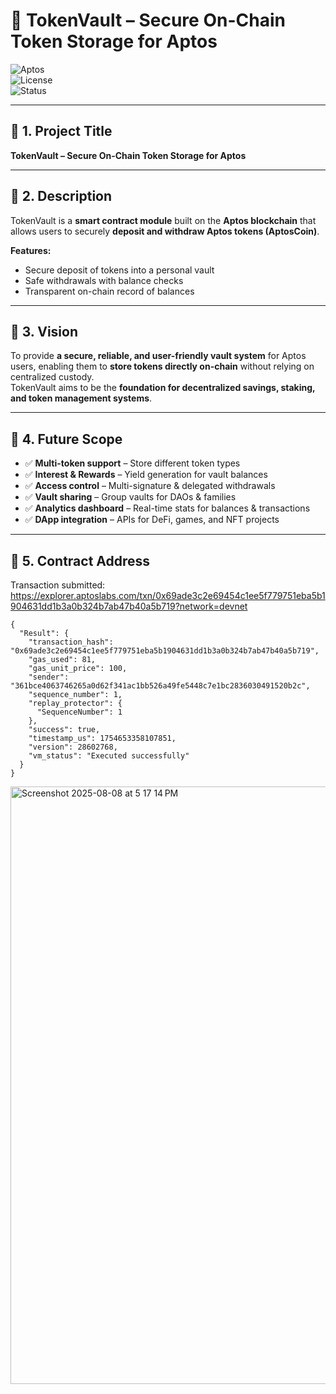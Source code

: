 # 🔐 TokenVault – Secure On-Chain Token Storage for Aptos

![Aptos](https://img.shields.io/badge/Aptos-Move-blue?style=flat&logo=aptos)  
![License](https://img.shields.io/badge/License-MIT-green)  
![Status](https://img.shields.io/badge/Status-Active-success)

---

## 📌 1. Project Title
**TokenVault – Secure On-Chain Token Storage for Aptos**

---

## 📜 2. Description
TokenVault is a **smart contract module** built on the **Aptos blockchain** that allows users to securely **deposit and withdraw Aptos tokens (AptosCoin)**.  

**Features:**
- Secure deposit of tokens into a personal vault  
- Safe withdrawals with balance checks  
- Transparent on-chain record of balances  

---

## 🎯 3. Vision
To provide **a secure, reliable, and user-friendly vault system** for Aptos users, enabling them to **store tokens directly on-chain** without relying on centralized custody.  
TokenVault aims to be the **foundation for decentralized savings, staking, and token management systems**.

---

## 🚀 4. Future Scope
- ✅ **Multi-token support** – Store different token types  
- ✅ **Interest & Rewards** – Yield generation for vault balances  
- ✅ **Access control** – Multi-signature & delegated withdrawals  
- ✅ **Vault sharing** – Group vaults for DAOs & families  
- ✅ **Analytics dashboard** – Real-time stats for balances & transactions  
- ✅ **DApp integration** – APIs for DeFi, games, and NFT projects  

---

## 📍 5. Contract Address

Transaction submitted: https://explorer.aptoslabs.com/txn/0x69ade3c2e69454c1ee5f779751eba5b1904631dd1b3a0b324b7ab47b40a5b719?network=devnet
```
{
  "Result": {
    "transaction_hash": "0x69ade3c2e69454c1ee5f779751eba5b1904631dd1b3a0b324b7ab47b40a5b719",
    "gas_used": 81,
    "gas_unit_price": 100,
    "sender": "361bce4063746265a0d62f341ac1bb526a49fe5448c7e1bc2836030491520b2c",
    "sequence_number": 1,
    "replay_protector": {
      "SequenceNumber": 1
    },
    "success": true,
    "timestamp_us": 1754653358107851,
    "version": 28602768,
    "vm_status": "Executed successfully"
  }
}

```
<img width="1470" height="956" alt="Screenshot 2025-08-08 at 5 17 14 PM" src="https://github.com/user-attachments/assets/5ca928f6-703d-40f0-841f-5dd7893cdbaf" />

